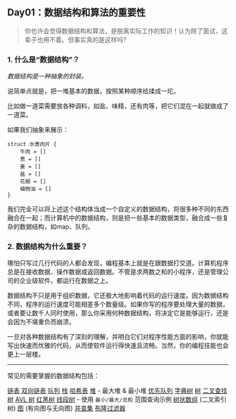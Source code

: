 ## Day01：数据结构和算法的重要性

> 你也许会觉得数据结构和算法，是脱离实际工作的知识！认为除了面试，这辈子也用不着。但事实真的是这样吗?

### 1. 什么是“数据结构”？

*数据结构是一种抽象的封装。*

说简单点就是，把一堆基本的数据，按照某种顺序给揉成一坨。

比如做一道菜需要放各种调料，如盐、味精，还有肉等，把它们混在一起就做成了一道菜。

如果我们抽象来展示：

```
struct 水煮肉片 { 
    牛肉 = []
    葱 = []
    姜 = []
    盐 = []
    花椒 = []
    植物油 = []
}
```

我们完全可以将上述这个结构体当成一个自定义的数据结构，将很多种不同的东西融合在一起；而计算机中的数据结构，则是把一些基本的数据类型，融合成一些复杂的数据结构，如map、队列。

### 2. 数据结构为什么重要？

哪怕只写过几行代码的人都会发现，编程基本上就是在跟数据打交道。计算机程序总是在接收数据、操作数据或返回数据。不管是求两数之和的小程序，还是管理公司的企业级软件，都运行在数据之上。

数据结构不只是用于组织数据，它还极大地影响着代码的运行速度。因为数据结构不同，程序的运行速度可能相差多个数量级。如果你写的程序要处理大量的数据，或者要让数千人同时使用，那么你采用何种数据结构，将决定它是能够运行，还是会因为不堪重负而崩溃。

一旦对各种数据结构有了深刻的理解，并明白它们对程序性能方面的影响，你就能写出快速而优雅的代码，从而使软件运行得快速且流畅。当然，你的编程技能也会更上一层楼。

---

常见的需要掌握的数据结构包括：

[链表](src/data-structures/linked-list/README.zh-CN.md)
[双向链表](src/data-structures/doubly-linked-list/README.zh-CN.md)
[队列](src/data-structures/queue/README.zh-CN.md)
[栈](src/data-structures/stack/README.zh-CN.md)
[哈希表](src/data-structures/hash-table/README.zh-CN.md)
[堆](src/data-structures/heap/README.zh-CN.md) - 最大堆 & 最小堆
[优先队列](src/data-structures/priority-queue/README.zh-CN.md)
[字典树](src/data-structures/trie/README.zh-CN.md)
[树](src/data-structures/tree/README.zh-CN.md)
[二叉查找树](src/data-structures/tree/binary-search-tree)
[AVL 树](src/data-structures/tree/avl-tree)
[红黑树](src/data-structures/tree/red-black-tree)
[线段树](src/data-structures/tree/segment-tree) - 使用 `最小/最大/总和` 范围查询示例
[树状数组](src/data-structures/tree/fenwick-tree) (二叉索引树)
[图](src/data-structures/graph/README.zh-CN.md) (有向图与无向图)
[并查集](src/data-structures/disjoint-set)
[布隆过滤器](src/data-structures/bloom-filter)


